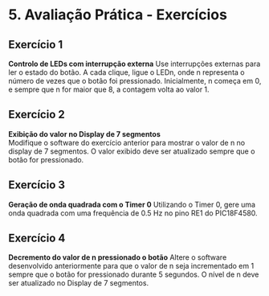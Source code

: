 # 5. Avaliação Prática - Exercícios

## Exercício 1
**Controlo de LEDs com interrupção externa**
  Use interrupções externas para ler o estado do botão. A cada clique, ligue o LEDn, onde n representa o número de vezes que o botão foi pressionado. Inicialmente, n começa em 0, e sempre que n for maior que 8, a contagem volta ao valor 1.

## Exercício 2
**Exibição do valor no Display de 7 segmentos**  
Modifique o software do exercício anterior para mostrar o valor de n no display de 7 segmentos. O valor exibido deve ser atualizado sempre que o botão for pressionado.

## Exercício 3
**Geração de onda quadrada com o Timer 0**
Utilizando o Timer 0, gere uma onda quadrada com uma frequência de 0.5 Hz no pino RE1 do PIC18F4580.

## Exercício 4 
**Decremento do valor de n pressionado o botão**
Altere o software desenvolvido anteriormente para que o valor de n seja incrementado em 1 sempre que o botão for pressionado durante 5 segundos. O nível de n deve ser atualizado no Display de 7 segmentos. 


